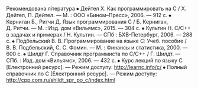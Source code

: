Рекомендована література
⦁	Дейтел Х. Как программировать на С / Х. Дейтел, П. Дейтел. — М. : ООО «Бином–Пресс», 2006. — 912 с.
⦁	Керниган Б., Ритчи Д. Язык программирования С / Б. Керниган, Д. Ритчи. — М. : Изд. дом «Вильямс», 2015. — 304 с.
⦁	Культин Н. С/С++ в задачах и примерах / Н. Культин. — СПб : БХВ-Петербург, 2006. — 288 с.
⦁	Подбельский В. В. Программирование на языке С: Учеб. пособие / В. В. Подбельский, С. С. Фомин. — М. : Финансы и статистика, 2000. — 600 с.
⦁	Шилдт Г. Справочник программиста по C/C++ / Г. Шилдт. — СПб. : Изд. дом «Вильямс», 2006. — 432 с.
⦁	Курс лекций по языку С [Електронний ресурс]. — Режим доступу: http://learnc.info/c/
⦁	Полный справочник по С [Електронний ресурс]. — Режим доступу:
http://cpp.com.ru/shildt_spr_po_c/index.html
